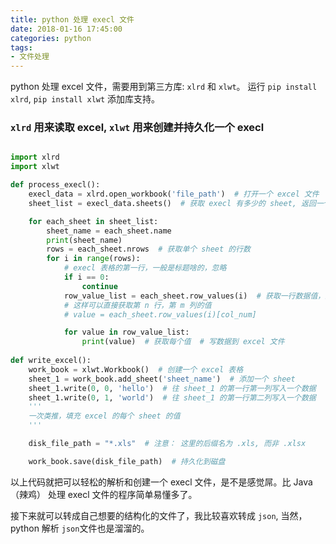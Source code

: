 ```yaml
---
title: python 处理 execl 文件
date: 2018-01-16 17:45:00
categories: python
tags: 
- 文件处理 
---
```


python 处理 excel 文件，需要用到第三方库: `xlrd` 和 `xlwt`。 运行 `pip install xlrd`, `pip install xlwt` 添加库支持。

<!--more-->

### `xlrd` 用来读取 excel, `xlwt` 用来创建并持久化一个 execl

```python

import xlrd
import xlwt

def process_execl():
    execl_data = xlrd.open_workbook('file_path')  # 打开一个 excel 文件
    sheet_list = execl_data.sheets()  # 获取 execl 有多少的 sheet, 返回一个 list

    for each_sheet in sheet_list:
        sheet_name = each_sheet.name
        print(sheet_name)
        rows = each_sheet.nrows  # 获取单个 sheet 的行数
        for i in range(rows):
            # execl 表格的第一行，一般是标题啥的，忽略
            if i == 0:
                continue
            row_value_list = each_sheet.row_values(i)  # 获取一行数据值，返回一个 list
            # 这样可以直接获取第 n 行，第 m 列的值
            # value = each_sheet.row_values(i)[col_num]

            for value in row_value_list:
                print(value)  # 获取每个值  # 写数据到 excel 文件
              
def write_excel():
    work_book = xlwt.Workbook()  # 创建一个 excel 表格
    sheet_1 = work_book.add_sheet('sheet_name')  # 添加一个 sheet
    sheet_1.write(0, 0, 'hello')  # 往 sheet_1 的第一行第一列写入一个数据
    sheet_1.write(0, 1, 'world')  # 往 sheet_1 的第一行第二列写入一个数据
    '''
    一次类推，填充 excel 的每个 sheet 的值 
    '''

    disk_file_path = "*.xls"  # 注意： 这里的后缀名为 .xls, 而非 .xlsx

    work_book.save(disk_file_path)  # 持久化到磁盘

```


以上代码就把可以轻松的解析和创建一个 execl 文件，是不是感觉屌。比 Java（辣鸡） 处理 execl 文件的程序简单易懂多了。 

接下来就可以转成自己想要的结构化的文件了，我比较喜欢转成 `json`, 当然， python 解析 `json`文件也是溜溜的。
